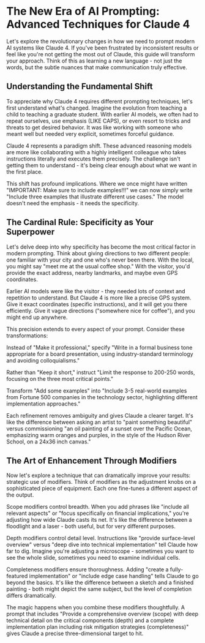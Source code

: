 # The New Era of AI Prompting: Advanced Techniques for Claude 4

Let's explore the revolutionary changes in how we need to prompt modern AI systems like Claude 4. If you've been frustrated by inconsistent results or feel like you're not getting the most out of Claude, this guide will transform your approach. Think of this as learning a new language - not just the words, but the subtle nuances that make communication truly effective.

## Understanding the Fundamental Shift

To appreciate why Claude 4 requires different prompting techniques, let's first understand what's changed. Imagine the evolution from teaching a child to teaching a graduate student. With earlier AI models, we often had to repeat ourselves, use emphasis (LIKE CAPS), or even resort to tricks and threats to get desired behavior. It was like working with someone who meant well but needed very explicit, sometimes forceful guidance.

Claude 4 represents a paradigm shift. These advanced reasoning models are more like collaborating with a highly intelligent colleague who takes instructions literally and executes them precisely. The challenge isn't getting them to understand - it's being clear enough about what we want in the first place.

This shift has profound implications. Where we once might have written "IMPORTANT: Make sure to include examples!!!" we can now simply write "Include three examples that illustrate different use cases." The model doesn't need the emphasis - it needs the specificity.

## The Cardinal Rule: Specificity as Your Superpower

Let's delve deep into why specificity has become the most critical factor in modern prompting. Think about giving directions to two different people: one familiar with your city and one who's never been there. With the local, you might say "meet me at the usual coffee shop." With the visitor, you'd provide the exact address, nearby landmarks, and maybe even GPS coordinates.

Earlier AI models were like the visitor - they needed lots of context and repetition to understand. But Claude 4 is more like a precise GPS system. Give it exact coordinates (specific instructions), and it will get you there efficiently. Give it vague directions ("somewhere nice for coffee"), and you might end up anywhere.

This precision extends to every aspect of your prompt. Consider these transformations:

Instead of "Make it professional," specify "Write in a formal business tone appropriate for a board presentation, using industry-standard terminology and avoiding colloquialisms."

Rather than "Keep it short," instruct "Limit the response to 200-250 words, focusing on the three most critical points."

Transform "Add some examples" into "Include 3-5 real-world examples from Fortune 500 companies in the technology sector, highlighting different implementation approaches."

Each refinement removes ambiguity and gives Claude a clearer target. It's like the difference between asking an artist to "paint something beautiful" versus commissioning "an oil painting of a sunset over the Pacific Ocean, emphasizing warm oranges and purples, in the style of the Hudson River School, on a 24x36 inch canvas."

## The Art of Enhancement Through Modifiers

Now let's explore a technique that can dramatically improve your results: strategic use of modifiers. Think of modifiers as the adjustment knobs on a sophisticated piece of equipment. Each one fine-tunes a different aspect of the output.

Scope modifiers control breadth. When you add phrases like "include all relevant aspects" or "focus specifically on financial implications," you're adjusting how wide Claude casts its net. It's like the difference between a floodlight and a laser - both useful, but for very different purposes.

Depth modifiers control detail level. Instructions like "provide surface-level overview" versus "deep dive into technical implementation" tell Claude how far to dig. Imagine you're adjusting a microscope - sometimes you want to see the whole slide, sometimes you need to examine individual cells.

Completeness modifiers ensure thoroughness. Adding "create a fully-featured implementation" or "include edge case handling" tells Claude to go beyond the basics. It's like the difference between a sketch and a finished painting - both might depict the same subject, but the level of completion differs dramatically.

The magic happens when you combine these modifiers thoughtfully. A prompt that includes "Provide a comprehensive overview (scope) with deep technical detail on the critical components (depth) and a complete implementation plan including risk mitigation strategies (completeness)" gives Claude a precise three-dimensional target to hit.